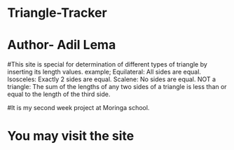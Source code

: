 # Triangle-Tracker
# Author- Adil Lema
#This site is special for determination of different types of triangle by inserting its length values.
     example;
     Equilateral: All sides are equal.
     Isosceles: Exactly 2 sides are equal.
     Scalene: No sides are equal.
     NOT a triangle: The sum of the lengths of any two sides of a triangle is less than or equal to the length of the third side.

#It is my second week project at Moringa school.
# You may visit the site 
